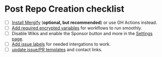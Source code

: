 # Post Repo Creation checklist

* [ ] [Install Mergify](mergify.md) (**optional, but recommended**) or use GH Actions instead.
* [ ] [Add required encrypted variables](setup-workflows.md) for workflows to run smoothly.
* [ ] Disable Wikis and enable the Sponsor button and more in the [Settings page](settings.md).
* [ ] [Add issue labels](labels.md) for needed intergations to work.
* [ ] [update issue/PR templates](issue-templates.md) and contact links.
